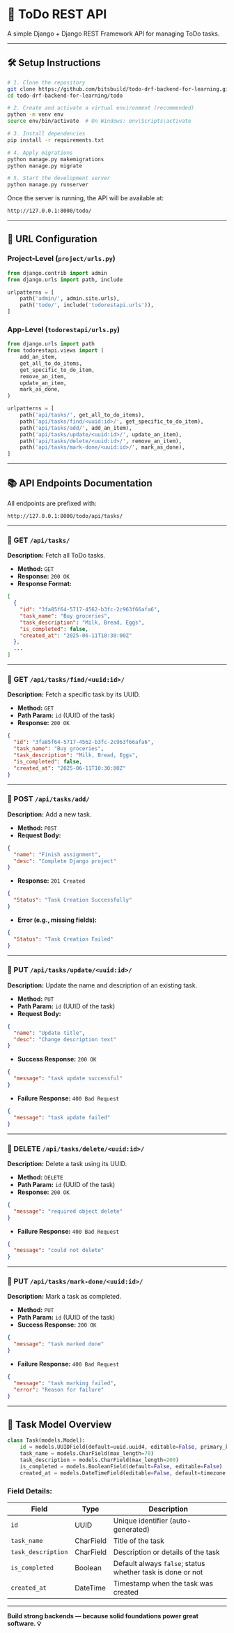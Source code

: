 # 📝 ToDo REST API

A simple Django + Django REST Framework API for managing ToDo tasks.

---

## 🛠️ Setup Instructions

```bash
# 1. Clone the repository
git clone https://github.com/bitsbuild/todo-drf-backend-for-learning.git
cd todo-drf-backend-for-learning/todo

# 2. Create and activate a virtual environment (recommended)
python -m venv env
source env/bin/activate  # On Windows: env\Scripts\activate

# 3. Install dependencies
pip install -r requirements.txt

# 4. Apply migrations
python manage.py makemigrations
python manage.py migrate

# 5. Start the development server
python manage.py runserver
```

Once the server is running, the API will be available at:

```
http://127.0.0.1:8000/todo/
```

---

## 🔗 URL Configuration

### Project-Level (`project/urls.py`)
```python
from django.contrib import admin
from django.urls import path, include

urlpatterns = [
    path('admin/', admin.site.urls),
    path('todo/', include('todorestapi.urls')),
]
```

### App-Level (`todorestapi/urls.py`)
```python
from django.urls import path
from todorestapi.views import (
    add_an_item,
    get_all_to_do_items,
    get_specific_to_do_item,
    remove_an_item,
    update_an_item,
    mark_as_done,
)

urlpatterns = [
    path('api/tasks/', get_all_to_do_items),
    path('api/tasks/find/<uuid:id>/', get_specific_to_do_item),
    path('api/tasks/add/', add_an_item),
    path('api/tasks/update/<uuid:id>/', update_an_item),
    path('api/tasks/delete/<uuid:id>/', remove_an_item),
    path('api/tasks/mark-done/<uuid:id>/', mark_as_done),
]
```

---

## 📚 API Endpoints Documentation

All endpoints are prefixed with:
```
http://127.0.0.1:8000/todo/api/tasks/
```

---

### 🔹 GET `/api/tasks/`
**Description:** Fetch all ToDo tasks.

- **Method:** `GET`
- **Response:** `200 OK`
- **Response Format:**
```json
[
  {
    "id": "3fa85f64-5717-4562-b3fc-2c963f66afa6",
    "task_name": "Buy groceries",
    "task_description": "Milk, Bread, Eggs",
    "is_completed": false,
    "created_at": "2025-06-11T10:30:00Z"
  },
  ...
]
```

---

### 🔹 GET `/api/tasks/find/<uuid:id>/`
**Description:** Fetch a specific task by its UUID.

- **Method:** `GET`
- **Path Param:** `id` (UUID of the task)
- **Response:** `200 OK`
```json
{
  "id": "3fa85f64-5717-4562-b3fc-2c963f66afa6",
  "task_name": "Buy groceries",
  "task_description": "Milk, Bread, Eggs",
  "is_completed": false,
  "created_at": "2025-06-11T10:30:00Z"
}
```

---

### 🔹 POST `/api/tasks/add/`
**Description:** Add a new task.

- **Method:** `POST`
- **Request Body:**
```json
{
  "name": "Finish assignment",
  "desc": "Complete Django project"
}
```
- **Response:** `201 Created`
```json
{
  "Status": "Task Creation Successfully"
}
```

- **Error (e.g., missing fields):**
```json
{
  "Status": "Task Creation Failed"
}
```

---

### 🔹 PUT `/api/tasks/update/<uuid:id>/`
**Description:** Update the name and description of an existing task.

- **Method:** `PUT`
- **Path Param:** `id` (UUID of the task)
- **Request Body:**
```json
{
  "name": "Update title",
  "desc": "Change description text"
}
```
- **Success Response:** `200 OK`
```json
{
  "message": "task update successful"
}
```

- **Failure Response:** `400 Bad Request`
```json
{
  "message": "task update failed"
}
```

---

### 🔹 DELETE `/api/tasks/delete/<uuid:id>/`
**Description:** Delete a task using its UUID.

- **Method:** `DELETE`
- **Path Param:** `id` (UUID of the task)
- **Response:** `200 OK`
```json
{
  "message": "required object delete"
}
```

- **Failure Response:** `400 Bad Request`
```json
{
  "message": "could not delete"
}
```

---

### 🔹 PUT `/api/tasks/mark-done/<uuid:id>/`
**Description:** Mark a task as completed.

- **Method:** `PUT`
- **Path Param:** `id` (UUID of the task)
- **Success Response:** `200 OK`
```json
{
  "message": "task marked done"
}
```

- **Failure Response:** `400 Bad Request`
```json
{
  "message": "task marking failed",
  "error": "Reason for failure"
}
```

---

## 🧾 Task Model Overview

```python
class Task(models.Model):
    id = models.UUIDField(default=uuid.uuid4, editable=False, primary_key=True)
    task_name = models.CharField(max_length=70)
    task_description = models.CharField(max_length=200)
    is_completed = models.BooleanField(default=False, editable=False)
    created_at = models.DateTimeField(editable=False, default=timezone.now)
```

### Field Details:

| Field           | Type       | Description                                      |
|----------------|------------|--------------------------------------------------|
| `id`           | UUID       | Unique identifier (auto-generated)               |
| `task_name`    | CharField  | Title of the task                                |
| `task_description` | CharField | Description or details of the task          |
| `is_completed` | Boolean    | Default always `false`; status whether task is done or not |
| `created_at`   | DateTime   | Timestamp when the task was created              |

---

**Build strong backends — because solid foundations power great software. 💡**